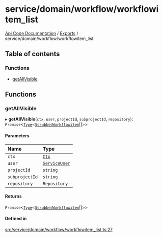 # service/domain/workflow/workflowitem\_list
 
[Api Code Documentation](../README.md) / [Exports](../modules.md) / service/domain/workflow/workflowitem\_list

## Table of contents

### Functions

- [getAllVisible](service_domain_workflow_workflowitem_list.md#getallvisible)

## Functions

### getAllVisible

▸ **getAllVisible**(`ctx`, `user`, `projectId`, `subprojectId`, `repository`): `Promise`\<[`Type`](result.md#type)\<[`ScrubbedWorkflowitem`](service_domain_workflow_workflowitem.md#scrubbedworkflowitem)[]\>\>

#### Parameters

| Name | Type |
| :------ | :------ |
| `ctx` | [`Ctx`](../interfaces/lib_ctx.Ctx.md) |
| `user` | [`ServiceUser`](../interfaces/service_domain_organization_service_user.ServiceUser.md) |
| `projectId` | `string` |
| `subprojectId` | `string` |
| `repository` | `Repository` |

#### Returns

`Promise`\<[`Type`](result.md#type)\<[`ScrubbedWorkflowitem`](service_domain_workflow_workflowitem.md#scrubbedworkflowitem)[]\>\>

#### Defined in

[src/service/domain/workflow/workflowitem_list.ts:27](https://github.com/openkfw/TruBudget/blob/26ade46/api/src/service/domain/workflow/workflowitem_list.ts#L27)
